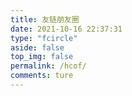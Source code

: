 ```yaml
---
title: 友链朋友圈
date: 2021-10-16 22:37:31
type: "fcircle"
aside: false
top_img: false
permalink: /hcof/
comments: ture
---
```


<script>
  window.circle_config = {
    api: 'https://661111.gq'
  }
</script>

<script defer="defer" type="module" src="https://blog.liynw.top/js/liynw/fcircle-module.js"></script>
<link href="https://blog.liynw.top/css/liynw/fcircle.css" rel="stylesheet" />
<script defer="defer" src="https://blog.liynw.top/js/liynw/" nomodule></script>
<div id="app"></div>
